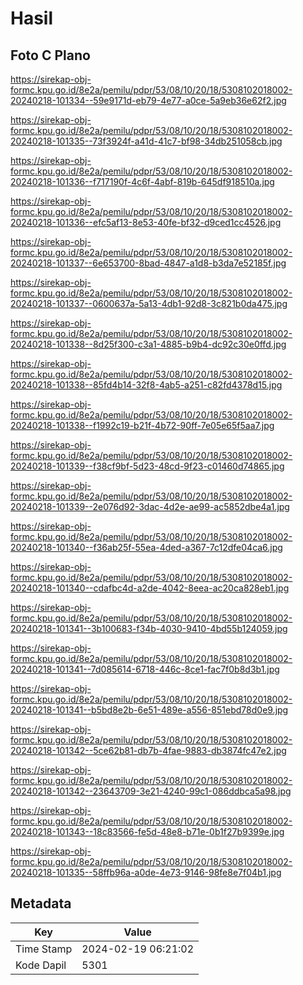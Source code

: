 # Hasil

## Foto C Plano

https://sirekap-obj-formc.kpu.go.id/8e2a/pemilu/pdpr/53/08/10/20/18/5308102018002-20240218-101334--59e9171d-eb79-4e77-a0ce-5a9eb36e62f2.jpg

https://sirekap-obj-formc.kpu.go.id/8e2a/pemilu/pdpr/53/08/10/20/18/5308102018002-20240218-101335--73f3924f-a41d-41c7-bf98-34db251058cb.jpg

https://sirekap-obj-formc.kpu.go.id/8e2a/pemilu/pdpr/53/08/10/20/18/5308102018002-20240218-101336--f717190f-4c6f-4abf-819b-645df918510a.jpg

https://sirekap-obj-formc.kpu.go.id/8e2a/pemilu/pdpr/53/08/10/20/18/5308102018002-20240218-101336--efc5af13-8e53-40fe-bf32-d9ced1cc4526.jpg

https://sirekap-obj-formc.kpu.go.id/8e2a/pemilu/pdpr/53/08/10/20/18/5308102018002-20240218-101337--6e653700-8bad-4847-a1d8-b3da7e52185f.jpg

https://sirekap-obj-formc.kpu.go.id/8e2a/pemilu/pdpr/53/08/10/20/18/5308102018002-20240218-101337--0600637a-5a13-4db1-92d8-3c821b0da475.jpg

https://sirekap-obj-formc.kpu.go.id/8e2a/pemilu/pdpr/53/08/10/20/18/5308102018002-20240218-101338--8d25f300-c3a1-4885-b9b4-dc92c30e0ffd.jpg

https://sirekap-obj-formc.kpu.go.id/8e2a/pemilu/pdpr/53/08/10/20/18/5308102018002-20240218-101338--85fd4b14-32f8-4ab5-a251-c82fd4378d15.jpg

https://sirekap-obj-formc.kpu.go.id/8e2a/pemilu/pdpr/53/08/10/20/18/5308102018002-20240218-101338--f1992c19-b21f-4b72-90ff-7e05e65f5aa7.jpg

https://sirekap-obj-formc.kpu.go.id/8e2a/pemilu/pdpr/53/08/10/20/18/5308102018002-20240218-101339--f38cf9bf-5d23-48cd-9f23-c01460d74865.jpg

https://sirekap-obj-formc.kpu.go.id/8e2a/pemilu/pdpr/53/08/10/20/18/5308102018002-20240218-101339--2e076d92-3dac-4d2e-ae99-ac5852dbe4a1.jpg

https://sirekap-obj-formc.kpu.go.id/8e2a/pemilu/pdpr/53/08/10/20/18/5308102018002-20240218-101340--f36ab25f-55ea-4ded-a367-7c12dfe04ca6.jpg

https://sirekap-obj-formc.kpu.go.id/8e2a/pemilu/pdpr/53/08/10/20/18/5308102018002-20240218-101340--cdafbc4d-a2de-4042-8eea-ac20ca828eb1.jpg

https://sirekap-obj-formc.kpu.go.id/8e2a/pemilu/pdpr/53/08/10/20/18/5308102018002-20240218-101341--3b100683-f34b-4030-9410-4bd55b124059.jpg

https://sirekap-obj-formc.kpu.go.id/8e2a/pemilu/pdpr/53/08/10/20/18/5308102018002-20240218-101341--7d085614-6718-446c-8ce1-fac7f0b8d3b1.jpg

https://sirekap-obj-formc.kpu.go.id/8e2a/pemilu/pdpr/53/08/10/20/18/5308102018002-20240218-101341--b5bd8e2b-6e51-489e-a556-851ebd78d0e9.jpg

https://sirekap-obj-formc.kpu.go.id/8e2a/pemilu/pdpr/53/08/10/20/18/5308102018002-20240218-101342--5ce62b81-db7b-4fae-9883-db3874fc47e2.jpg

https://sirekap-obj-formc.kpu.go.id/8e2a/pemilu/pdpr/53/08/10/20/18/5308102018002-20240218-101342--23643709-3e21-4240-99c1-086ddbca5a98.jpg

https://sirekap-obj-formc.kpu.go.id/8e2a/pemilu/pdpr/53/08/10/20/18/5308102018002-20240218-101343--18c83566-fe5d-48e8-b71e-0b1f27b9399e.jpg

https://sirekap-obj-formc.kpu.go.id/8e2a/pemilu/pdpr/53/08/10/20/18/5308102018002-20240218-101335--58ffb96a-a0de-4e73-9146-98fe8e7f04b1.jpg


## Metadata

| Key        | Value               |
| ---------- | ------------------- |
| Time Stamp | 2024-02-19 06:21:02 |
| Kode Dapil | 5301                |



